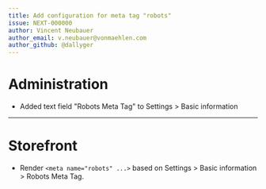 ```yaml
---
title: Add configuration for meta tag "robots"
issue: NEXT-000000
author: Vincent Neubauer
author_email: v.neubauer@vonmaehlen.com
author_github: @dallyger
---
```

# Administration
* Added text field "Robots Meta Tag" to Settings > Basic information
___
# Storefront
* Render `<meta name="robots" ...>` based on Settings > Basic information > Robots Meta Tag.
